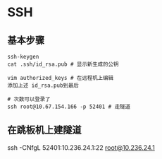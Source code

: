 # SSH

## 基本步骤
```shell
ssh-keygen
cat .ssh/id_rsa.pub # 显示新生成的公钥

vim authorized_keys # 在远程机上编辑
添加上述 id_rsa.pub到最后

# 次数可以登录了
ssh root@10.67.154.166 -p 52401 # 走隧道
```

## 在跳板机上建隧道
ssh -CNfgL 52401:10.236.24.1:22 root@10.236.24.1